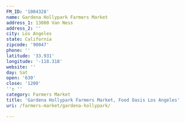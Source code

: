```yaml
---
FM_ID: '1004328'
name: Gardena Hollypark Farmers Market
address_1: 13000 Van Ness
address_2: ''
city: Los Angeles
state: California
zipcode: '90047'
phone: ''
latitude: '33.931'
longitude: '-118.318'
website: ''
day: Sat
open: '630'
close: '1200'
'': ''
category: Farmers Market
title: 'Gardena Hollypark Farmers Market, Food Oasis Los Angeles'
uri: /farmers-market/gardena-hollypark/

---
```

